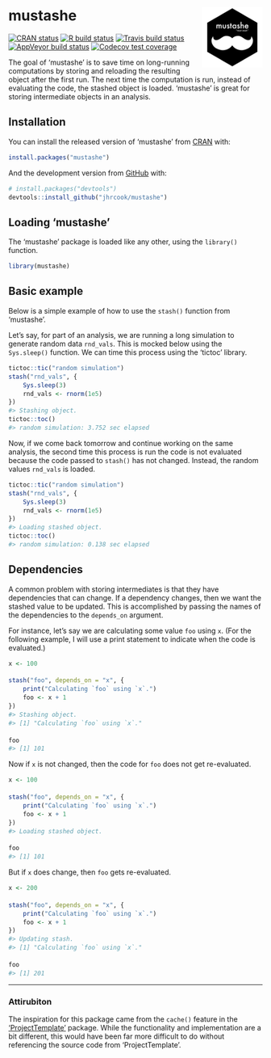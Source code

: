 
<!-- README.md is generated from README.Rmd. Please edit that file -->

# mustashe <a href="https://jhrcook.github.io/mustashe/index.html"> <img src="man/figures/logo.png" align="right" alt="" width="120" /> </a>

<!-- badges: start -->

[![CRAN
status](https://www.r-pkg.org/badges/version/mustashe)](https://CRAN.R-project.org/package=mustashe)
[![R build
status](https://github.com/jhrcook/mustashe/workflows/R-CMD-check/badge.svg)](https://github.com/jhrcook/mustashe/actions)
[![Travis build
status](https://travis-ci.org/jhrcook/mustashe.svg?branch=master)](https://travis-ci.org/jhrcook/mustashe)
[![AppVeyor build
status](https://ci.appveyor.com/api/projects/status/github/jhrcook/mustashe?branch=master&svg=true)](https://ci.appveyor.com/project/jhrcook/mustashe)
[![Codecov test
coverage](https://codecov.io/gh/jhrcook/mustashe/branch/master/graph/badge.svg)](https://codecov.io/gh/jhrcook/mustashe?branch=master)
<!-- badges: end -->

The goal of ‘mustashe’ is to save time on long-running computations by
storing and reloading the resulting object after the first run. The next
time the computation is run, instead of evaluating the code, the stashed
object is loaded. ‘mustashe’ is great for storing intermediate objects
in an analysis.

## Installation

You can install the released version of ‘mustashe’ from
[CRAN](https://CRAN.R-project.org) with:

``` r
install.packages("mustashe")
```

And the development version from
[GitHub](https://github.com/jhrcook/mustashe) with:

``` r
# install.packages("devtools")
devtools::install_github("jhrcook/mustashe")
```

## Loading ‘mustashe’

The ‘mustashe’ package is loaded like any other, using the `library()`
function.

``` r
library(mustashe)
```

## Basic example

Below is a simple example of how to use the `stash()` function from
‘mustashe’.

Let’s say, for part of an analysis, we are running a long simulation to
generate random data `rnd_vals`. This is mocked below using the
`Sys.sleep()` function. We can time this process using the ‘tictoc’
library.

``` r
tictoc::tic("random simulation")
stash("rnd_vals", {
    Sys.sleep(3)
    rnd_vals <- rnorm(1e5)
})
#> Stashing object.
tictoc::toc()
#> random simulation: 3.752 sec elapsed
```

Now, if we come back tomorrow and continue working on the same analysis,
the second time this process is run the code is not evaluated because
the code passed to `stash()` has not changed. Instead, the random values
`rnd_vals` is loaded.

``` r
tictoc::tic("random simulation")
stash("rnd_vals", {
    Sys.sleep(3)
    rnd_vals <- rnorm(1e5)
})
#> Loading stashed object.
tictoc::toc()
#> random simulation: 0.138 sec elapsed
```

## Dependencies

A common problem with storing intermediates is that they have
dependencies that can change. If a dependency changes, then we want the
stashed value to be updated. This is accomplished by passing the names
of the dependencies to the `depends_on` argument.

For instance, let’s say we are calculating some value `foo` using `x`.
(For the following example, I will use a print statement to indicate
when the code is evaluated.)

``` r
x <- 100

stash("foo", depends_on = "x", {
    print("Calculating `foo` using `x`.")
    foo <- x + 1
})
#> Stashing object.
#> [1] "Calculating `foo` using `x`."

foo
#> [1] 101
```

Now if `x` is not changed, then the code for `foo` does not get
re-evaluated.

``` r
x <- 100

stash("foo", depends_on = "x", {
    print("Calculating `foo` using `x`.")
    foo <- x + 1
})
#> Loading stashed object.

foo
#> [1] 101
```

But if `x` does change, then `foo` gets re-evaluated.

``` r
x <- 200

stash("foo", depends_on = "x", {
    print("Calculating `foo` using `x`.")
    foo <- x + 1
})
#> Updating stash.
#> [1] "Calculating `foo` using `x`."

foo
#> [1] 201
```

-----

### Attirubiton

The inspiration for this package came from the `cache()` feature in the
[‘ProjectTemplate’](http://projecttemplate.net/index.html) package.
While the functionality and implementation are a bit different, this
would have been far more difficult to do without referencing the source
code from ‘ProjectTemplate’.
